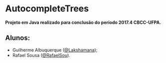 # AutocompleteTrees

<strong>Projeto em Java realizado para conclusão do período 2017.4 CBCC-UFPA.</strong>

## Alunos:
<ul>
  <li>Guilherme Albuquerque (<a href="https://github.com/Lakshamana">@Lakshamana</a>);</li>
  <li>Rafael Sousa (<a href="https://github.com/RafaelSou">@RafaelSou</a>).</li>
 </ul>
  
